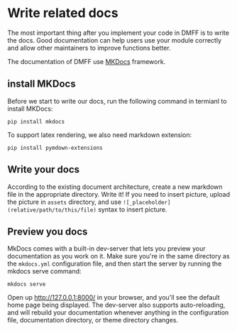 # Write related docs

The most important thing after you implement your code in DMFF is to write the docs. Good documentation can help users use your module correctly and allow other maintainers to improve functions better.

The documentation of DMFF use [MKDocs](https://www.mkdocs.org/) framework. 

## install MKDocs

Before we start to write our docs, run the following command in termianl to install MKDocs:

```
pip install mkdocs
```

To support latex rendering, we also need markdown extension:

```
pip install pymdown-extensions
```

## Write your docs

According to the existing document architecture, create a new markdown file in the appropriate directory. Write it! If you need to insert picture, upload the picture in `assets` directory, and use `![_placeholder](relative/path/to/this/file)` syntax to insert picture.

## Preview you docs

MkDocs comes with a built-in dev-server that lets you preview your documentation as you work on it. Make sure you're in the same directory as the `mkdocs.yml` configuration file, and then start the server by running the mkdocs serve command:

```
mkdocs serve
```

Open up http://127.0.0.1:8000/ in your browser, and you'll see the default home page being displayed. The dev-server also supports auto-reloading, and will rebuild your documentation whenever anything in the configuration file, documentation directory, or theme directory changes.